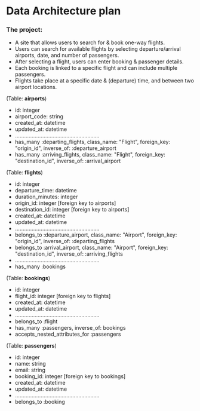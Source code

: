 # Data Architecture plan

### The project:

- A site that allows users to search for & book one-way flights.
- Users can search for available flights by selecting departure/arrival airports, date, and number of passengers.
- After selecting a flight, users can enter booking & passenger details.
- Each booking is linked to a specific flight and can include multiple passengers.
- Flights take place at a specific date & (departure) time, and between two airport locations.

(Table: **airports**)
- id: integer
- airport_code: string
- created_at: datetime
- updated_at: datetime
- ........................................................
- has_many :departing_flights, class_name: "Flight", foreign_key: "origin_id", inverse_of: :departure_airport
- has_many :arriving_flights, class_name: "Flight", foreign_key: "destination_id", inverse_of: :arrival_airport

(Table: **flights**)
- id: integer
- departure_time: datetime
- duration_minutes: integer
- origin_id: integer [foreign key to airports]
- destination_id: integer [foreign key to airports]
- created_at: datetime
- updated_at: datetime
- ........................................................
- belongs_to :departure_airport, class_name: "Airport", foreign_key: "origin_id", inverse_of: :departing_flights
- belongs_to :arrival_airport, class_name: "Airport", foreign_key: "destination_id", inverse_of: :arriving_flights
- ........................................................
- has_many :bookings

(Table: **bookings**)
- id: integer
- flight_id: integer [foreign key to flights]
- created_at: datetime
- updated_at: datetime
- ........................................................
- belongs_to :flight
- has_many :passengers, inverse_of: bookings
- accepts_nested_attributes_for :passengers

(Table: **passengers**)
- id: integer
- name: string
- email: string
- booking_id: integer [foreign key to bookings]
- created_at: datetime
- updated_at: datetime
- ........................................................
- belongs_to :booking